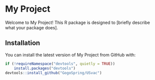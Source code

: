 # My Project

Welcome to My Project! This R package is designed to [briefly describe what your package does].

## Installation

You can install the latest version of My Project from GitHub with:

```R
if (!requireNamespace("devtools", quietly = TRUE))
    install.packages("devtools")
devtools::install_github("GogoSpring/USvac")
